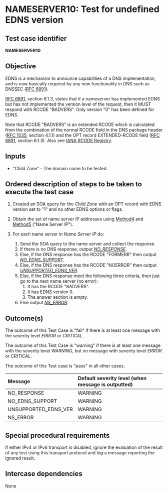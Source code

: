 # NAMESERVER10: Test for undefined EDNS version

## Test case identifier

**NAMESERVER10**

## Objective

EDNS is a mechanism to announce capabilities of a DNS implementation,
and is now basically required by any new functionality in DNS such as
DNSSEC ([RFC 6891]).

[RFC 6891][RFC 6891#6.1.3], section 6.1.3,
states that if a nameserver has implemented
EDNS but has not implemented the version level of the request, then it
MUST respond with RCODE "BADVERS". Only version "0" has been defined for
EDNS.

Note that RCODE "BADVERS" is an extended RCODE which is calculated from
the combination of the normal RCODE field in the DNS package header
([RFC 1035][RFC 1035#4.1.1], section 4.1.1) and the OPT record
EXTENDED-RCODE field ([RFC 6891][RFC 6891#6.1.3], section 6.1.3). Also see
[IANA RCODE Registry].

## Inputs

* "Child Zone" - The domain name to be tested.

## Ordered description of steps to be taken to execute the test case

1. Created an SOA query for the *Child Zone* with an OPT record with
   EDNS version set to "1" and no other EDNS options or flags.

2. Obtain the set of name server IP addresses using [Method4] and [Method5]
   ("Name Server IP").

3. For each name server in *Name Server IP* do:

   1. Send the SOA query to the name server and collect the response.
   2. If there is no DNS response, output *[NO_RESPONSE]*.
   3. Else, if the DNS response has the RCODE "FORMERR" then output
      *[NO_EDNS_SUPPORT]*.
   4. Else, if the DNS response has the RCODE "NOERROR" then
      output *[UNSUPPORTED_EDNS_VER]*.
   5. Else, if the DNS response meet the following three criteria,
      then just go to the next name server (no error):
      1. It has the RCODE "BADVERS".
      2. It has EDNS version 0.
      3. The answer section is empty.
   6. Else output *[NS_ERROR]*.


## Outcome(s)

The outcome of this Test Case is "fail" if there is at least one message
with the severity level *ERROR* or *CRITICAL*.

The outcome of this Test Case is "warning" if there is at least one message
with the severity level *WARNING*, but no message with severity level
*ERROR* or *CRITICAL*.

The outcome of this Test case is "pass" in all other cases.

Message                           | Default severity level (when message is outputted)
:---------------------------------|:-----------------------------------
NO_RESPONSE                       | WARNING
NO_EDNS_SUPPORT                   | WARNING
UNSUPPORTED_EDNS_VER              | WARNING
NS_ERROR                          | WARNING

## Special procedural requirements	

If either IPv4 or IPv6 transport is disabled, ignore the evaluation of the
result of any test using this transport protocol and log a message reporting
the ignored result.

## Intercase dependencies

None


[IANA RCODE Registry]: https://www.iana.org/assignments/dns-parameters/dns-parameters.xhtml#dns-parameters-6
[Method4]: ../Methods.md#method-4-obtain-glue-address-records-from-parent
[Method5]: ../Methods.md#method-5-obtain-the-name-server-address-records-from-child
[NO_EDNS_SUPPORT]: #outcomes
[NO_RESPONSE]: #outcomes
[NS_ERROR]: #outcomes
[RFC 1035#4.1.1]: https://tools.ietf.org/html/rfc1035#section-4.1.1
[RFC 6891#6.1.3]: https://tools.ietf.org/html/rfc6891#section-6.1.3
[RFC 6891]: https://tools.ietf.org/html/rfc6891
[UNSUPPORTED_EDNS_VER]: #outcomes

